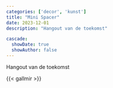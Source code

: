 ```yaml
---
categories: ['decor', 'kunst']
title: "Mini Spacer"
date: 2023-12-01
description: "Hangout van de toekomst"

cascade:
  showDate: true
  showAuthor: false
---
```


Hangout van de toekomst

{{< gallmir >}}
